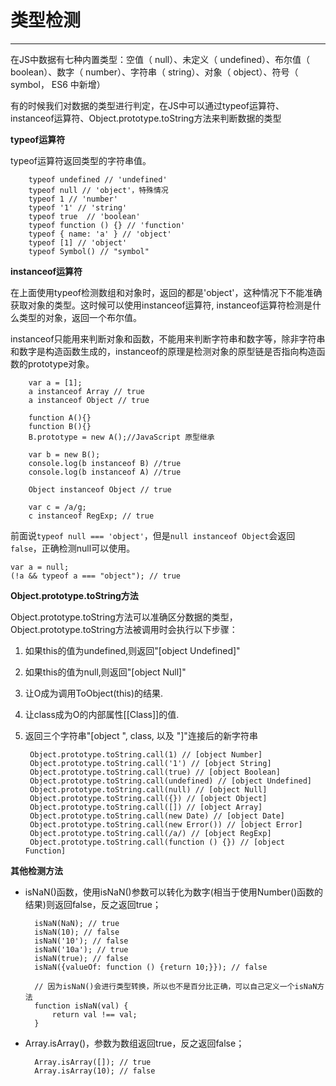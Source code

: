 # 类型检测 #


----------

在JS中数据有七种内置类型：空值（ null）、未定义（ undefined）、布尔值（ boolean）、数字（ number）、字符串（ string）、对象（ object）、符号（ symbol， ES6 中新增）

有的时候我们对数据的类型进行判定，在JS中可以通过typeof运算符、instanceof运算符、Object.prototype.toString方法来判断数据的类型

**typeof运算符**

typeof运算符返回类型的字符串值。
		
		typeof undefined // 'undefined'
		typeof null // 'object'，特殊情况
		typeof 1 // 'number'
		typeof '1' // 'string'
		typeof true  // 'boolean'
		typeof function () {} // 'function'
		typeof { name: 'a' } // 'object'
		typeof [1] // 'object'
		typeof Symbol() // "symbol"

**instanceof运算符**

在上面使用typeof检测数组和对象时，返回的都是'object'，这种情况下不能准确获取对象的类型。这时候可以使用instanceof运算符, instanceof运算符检测是什么类型的对象，返回一个布尔值。  

instanceof只能用来判断对象和函数，不能用来判断字符串和数字等，除非字符串和数字是构造函数生成的，instanceof的原理是检测对象的原型链是否指向构造函数的prototype对象。

		var a = [1];
		a instanceof Array // true
		a instanceof Object // true

		function A(){} 
		function B(){} 
		B.prototype = new A();//JavaScript 原型继承
		 
		var b = new B(); 
		console.log(b instanceof B) //true 
		console.log(b instanceof A) //true

		Object instanceof Object // true

		var c = /a/g;
		c instanceof RegExp; // true

前面说`typeof null === 'object'`，但是`null instanceof Object`会返回`false`，正确检测null可以使用。

	var a = null;
	(!a && typeof a === "object"); // true

**Object.prototype.toString方法**

Object.prototype.toString方法可以准确区分数据的类型，Object.prototype.toString方法被调用时会执行以下步骤：

1. 如果this的值为undefined,则返回"[object Undefined]"
2. 如果this的值为null,则返回"[object Null]"
3. 让O成为调用ToObject(this)的结果.
4. 让class成为O的内部属性[[Class]]的值.
5. 返回三个字符串"[object ", class, 以及 "]"连接后的新字符串
		
		Object.prototype.toString.call(1) // [object Number] 
        Object.prototype.toString.call('1') // [object String] 
        Object.prototype.toString.call(true) // [object Boolean] 
        Object.prototype.toString.call(undefined) // [object Undefined] 
        Object.prototype.toString.call(null) // [object Null] 
        Object.prototype.toString.call({}) // [object Object] 
        Object.prototype.toString.call([]) // [object Array] 
        Object.prototype.toString.call(new Date) // [object Date] 
        Object.prototype.toString.call(new Error()) // [object Error] 
        Object.prototype.toString.call(/a/) // [object RegExp] 
        Object.prototype.toString.call(function () {}) // [object Function]

**其他检测方法**

- isNaN()函数，使用isNaN()参数可以转化为数字(相当于使用Number()函数的结果)则返回false，反之返回true；

		isNaN(NaN); // true
		isNaN(10); // false
		isNaN('10'); // false
		isNaN('10a'); // true
		isNaN(true); // false
		isNaN({valueOf: function () {return 10;}}); // false

		// 因为isNaN()会进行类型转换，所以也不是百分比正确，可以自己定义一个isNaN方法
		function isNaN(val) {
			return val !== val;
		}

- Array.isArray()，参数为数组返回true，反之返回false；

		Array.isArray([]); // true
		Array.isArray(10); // false


